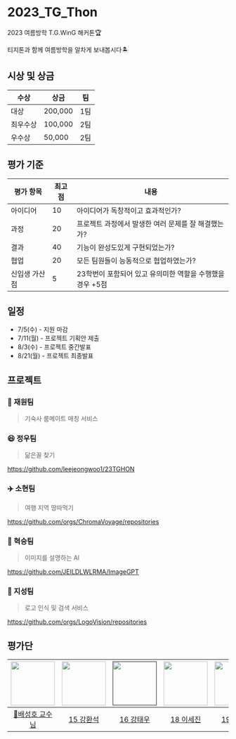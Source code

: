 # 2023_TG_Thon
2023 여름방학 T.G.WinG 해커톤🏆

티지톤과 함께 여름방학을 알차게 보내봅시다🏝️

## 시상 및 상금
|수상|상금|팀|
|---|---|---|
|대상|200,000|1팀|
|최우수상|100,000|2팀|
|우수상|50,000|2팀|

## 평가 기준
|평가 항목|최고점|내용|
|---|---|---|
|아이디어|10|아이디어가 독창적이고 효과적인가?|
|과정|20|프로젝트 과정에서 발생한 여러 문제를 잘 해결했는가?|
|결과|40|기능이 완성도있게 구현되었는가?|
|협업|20|모든 팀원들이 능동적으로 협업하였는가?|
|신입생 가산점|5|23학번이 포함되어 있고 유의미한 역할을 수행했을 경우 +5점|

## 일정
- 7/5(수) - 지원 마감
- 7/11(월) - 프로젝트 기획안 제출
- 8/3(수) - 프로젝트 중간발표
- 8/21(월) - 프로젝트 최종발표

## 프로젝트

### 🤝 재원팀
> 기숙사 룸메이트 매칭 서비스

### 😆 정우팀
> 닮은꼴 찾기

https://github.com/leejeongwoo1/23TGHON

### ✈️ 소현팀
> 여행 지역 땅따먹기

https://github.com/orgs/ChromaVoyage/repositories

### 🌆 혁승팀
> 이미지를 설명하는 AI

https://github.com/JEILDLWLRMA/ImageGPT

### 💎 지성팀
> 로고 인식 및 검색 서비스

https://github.com/orgs/LogoVision/repositories

###

## 평가단
| [<img src="https://lh4.googleusercontent.com/eP0FUYpNZCtV0hlbX7rULDlAcEnz0HMzG3svYTnHBGOEBEkpyZAu1j4DI6tT7vvCD45lMg=w1280" width="100px"/>](https://mlvc.khu.ac.kr/) | [<img src="https://avatars.githubusercontent.com/u/38072762?v=4" width="100px">](https://github.com/lsj8706) | [<img src="" width="100px">]() | [<img src="https://avatars.githubusercontent.com/u/77267404?v=4" width="100px">](https://github.com/lsj8706) | [<img src="https://moon1x21.github.io/assets/img/prof_pic.jpg" width="100px">](https://moon1x21.github.io/) | [<img src="https://avatars.githubusercontent.com/u/57341543?v=4" width="100px">](https://github.com/cksdlakstp12?tab=repositories) |
|:---:|:---:|:---:|:---:|:---:|:---:|
|[👑배성호 교수님](https://mlvc.khu.ac.kr/)|[15 강환석](https://github.com/Hwan-seok)|[16 강태우]()|[18 이세진](https://github.com/lsj8706)|[19 문주은](https://moon1x21.github.io/)|[19 이찬](https://github.com/cksdlakstp12?tab=repositories)|
